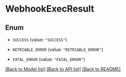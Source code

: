 # WebhookExecResult

## Enum


* `SUCCESS` (value: `"SUCCESS"`)

* `RETRIABLE_ERROR` (value: `"RETRIABLE_ERROR"`)

* `FATAL_ERROR` (value: `"FATAL_ERROR"`)


[[Back to Model list]](../README.md#documentation-for-models) [[Back to API list]](../README.md#documentation-for-api-endpoints) [[Back to README]](../README.md)


